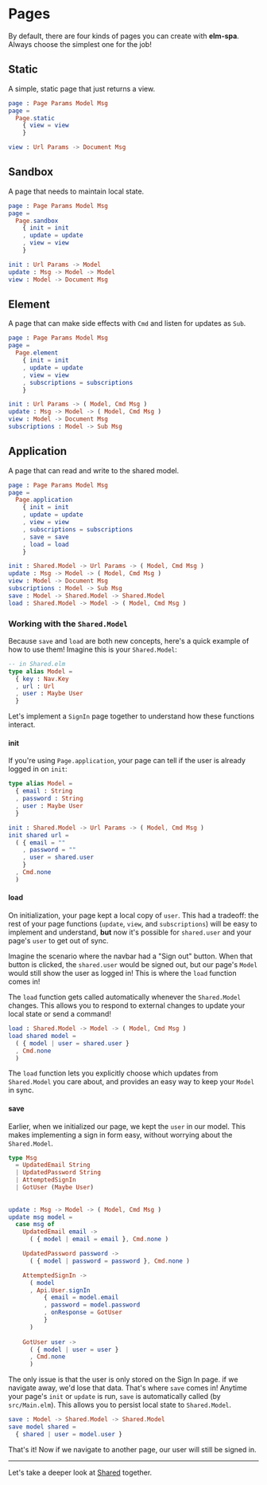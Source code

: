 # Pages

By default, there are four kinds of pages you can create with __elm-spa__. Always choose the simplest one for the job!

## Static

A simple, static page that just returns a view.

```elm
page : Page Params Model Msg
page =
  Page.static
    { view = view
    }
```

```elm
view : Url Params -> Document Msg
```

## Sandbox

A page that needs to maintain local state.

```elm
page : Page Params Model Msg
page =
  Page.sandbox
    { init = init
    , update = update
    , view = view
    }
```

```elm
init : Url Params -> Model
update : Msg -> Model -> Model
view : Model -> Document Msg
```

## Element

A page that can make side effects with `Cmd` and listen for updates as `Sub`.

```elm
page : Page Params Model Msg
page =
  Page.element
    { init = init
    , update = update
    , view = view
    , subscriptions = subscriptions
    }
```

```elm
init : Url Params -> ( Model, Cmd Msg )
update : Msg -> Model -> ( Model, Cmd Msg )
view : Model -> Document Msg
subscriptions : Model -> Sub Msg
```

## Application

A page that can read and write to the shared model.

```elm
page : Page Params Model Msg
page =
  Page.application
    { init = init
    , update = update
    , view = view
    , subscriptions = subscriptions
    , save = save
    , load = load
    }
```

```elm
init : Shared.Model -> Url Params -> ( Model, Cmd Msg )
update : Msg -> Model -> ( Model, Cmd Msg )
view : Model -> Document Msg
subscriptions : Model -> Sub Msg
save : Model -> Shared.Model -> Shared.Model
load : Shared.Model -> Model -> ( Model, Cmd Msg )
```

### Working with the `Shared.Model`

Because `save` and `load` are both new concepts, here's a quick example of how to use them! Imagine this is your `Shared.Model`:

```elm
-- in Shared.elm
type alias Model =
  { key : Nav.Key
  , url : Url
  , user : Maybe User
  }
```

Let's implement a `SignIn` page together to understand how these functions interact.

#### init

If you're using `Page.application`, your page can tell if the user is already logged in on `init`:

```elm
type alias Model =
  { email : String
  , password : String
  , user : Maybe User
  }

init : Shared.Model -> Url Params -> ( Model, Cmd Msg )
init shared url =
  ( { email = ""
    , password = ""
    , user = shared.user
    }
  , Cmd.none
  )
```


#### load

On initialization, your page kept a local copy of `user`. This had a tradeoff: the rest of your page functions (`update`, `view`, and `subscriptions`) will be easy to implement and understand, __but__ now it's possible for `shared.user` and your page's `user` to get out of sync.

Imagine the scenario where the navbar had a "Sign out" button. When that button is clicked, the `shared.user` would be signed out, but our page's `Model` would still show the user as logged in! This is where the `load` function comes in!

The `load` function gets called automatically whenever the `Shared.Model` changes. This allows you to respond to external changes to update your local state or send a command!

```elm
load : Shared.Model -> Model -> ( Model, Cmd Msg )
load shared model =
  ( { model | user = shared.user }
  , Cmd.none
  )
```

The `load` function lets you explicitly choose which updates from `Shared.Model` you care about, and provides an easy way to keep your `Model` in sync.

#### save

Earlier, when we initialized our page, we kept the `user` in our model. This makes implementing a sign in form easy, without worrying about the `Shared.Model`.

```elm
type Msg
  = UpdatedEmail String
  | UpdatedPassword String
  | AttemptedSignIn
  | GotUser (Maybe User)
  
  
update : Msg -> Model -> ( Model, Cmd Msg )
update msg model =
  case msg of
    UpdatedEmail email ->
      ( { model | email = email }, Cmd.none )

    UpdatedPassword password ->
      ( { model | password = password }, Cmd.none )

    AttemptedSignIn ->
      ( model
      , Api.User.signIn
          { email = model.email
          , password = model.password
          , onResponse = GotUser
          }
      )
      
    GotUser user ->
      ( { model | user = user }
      , Cmd.none
      )
```

The only issue is that the user is only stored on the Sign In page. if we navigate away, we'd lose that data. That's where `save` comes in! 
Anytime your page's `init` or `update` is run, `save` is automatically called (by `src/Main.elm`). This allows you to persist local state to `Shared.Model`.


```elm
save : Model -> Shared.Model -> Shared.Model
save model shared =
  { shared | user = model.user }
```

That's it! Now if we navigate to another page, our user will still be signed in.

---

Let's take a deeper look at [Shared](/guide/shared) together.
